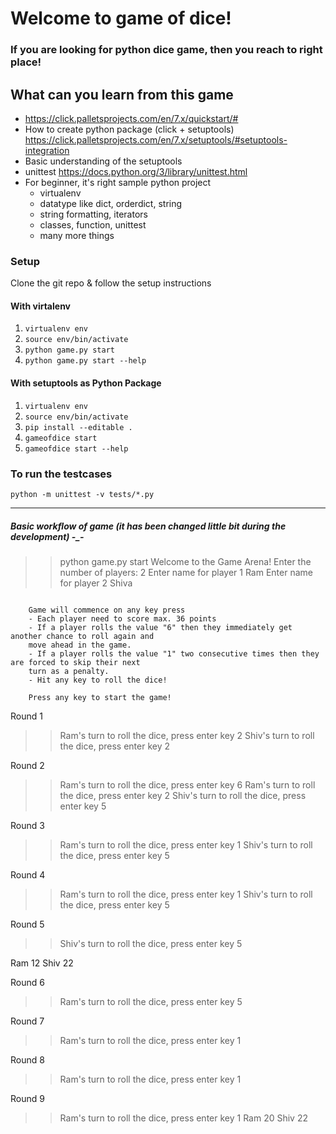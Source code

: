 # Welcome to game of dice!

### If you are looking for python dice game, then you reach to right place!

## What can you learn from this game

* https://click.palletsprojects.com/en/7.x/quickstart/#
* How to create python package (click + setuptools) https://click.palletsprojects.com/en/7.x/setuptools/#setuptools-integration
* Basic understanding of the setuptools
* unittest https://docs.python.org/3/library/unittest.html
* For beginner, it's right sample python project  
    * virtualenv
    * datatype like dict, orderdict, string
    * string formatting, iterators
    * classes, function, unittest 
    * many more things

### Setup

Clone the git repo & follow the setup instructions

#### With virtalenv

1. `virtualenv env`
2. `source env/bin/activate`
3. `python game.py start`
4. `python game.py start --help`

#### With setuptools as Python Package
1. `virtualenv env`
2. `source env/bin/activate`
3. `pip install --editable .`
4. `gameofdice start`
5. `gameofdice start --help`


### To run the testcases

`python -m unittest -v tests/*.py`



-------------------------------------------------

##### Basic workflow of game (it has been changed little bit during the development) -_-

>> python game.py start
>> Welcome to the Game Arena!
>> Enter the number of players:
2
>> Enter name for player 1
Ram 
>> Enter name for player 2
Shiva

```

    Game will commence on any key press
    - Each player need to score max. 36 points
    - If a player rolls the value "6" then they immediately get another chance to roll again and
    move ahead in the game.
    - If a player rolls the value "1" two consecutive times then they are forced to skip their next
    turn as a penalty.
    - Hit any key to roll the dice!

    Press any key to start the game!

```

Round 1
>>Ram's turn to roll the dice, press enter key
2
>>Shiv's turn to roll the dice, press enter key
2

Round 2
>>Ram's turn to roll the dice, press enter key
6
>>Ram's turn to roll the dice, press enter key
2
>>Shiv's turn to roll the dice, press enter key
5

Round 3
>>Ram's turn to roll the dice, press enter key
1
>>Shiv's turn to roll the dice, press enter key
5

Round 4
>>Ram's turn to roll the dice, press enter key
1
>>Shiv's turn to roll the dice, press enter key
5

Round 5
>>Shiv's turn to roll the dice, press enter key
5

Ram 12
Shiv 22

Round 6
>>Ram's turn to roll the dice, press enter key
5

Round 7
>>Ram's turn to roll the dice, press enter key
1

Round 8
>>Ram's turn to roll the dice, press enter key
1

Round 9
>>Ram's turn to roll the dice, press enter key
1
Ram 20
Shiv 22
